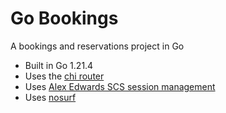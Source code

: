 # Go Bookings

A bookings and reservations project in Go

- Built in Go 1.21.4
- Uses the [chi router](https://github.com/go-chi/chi/v5)
- Uses [Alex Edwards SCS session management](https://github.com/alexedwards/scs)
- Uses [nosurf](https://github.com/justinas/nosurf)
